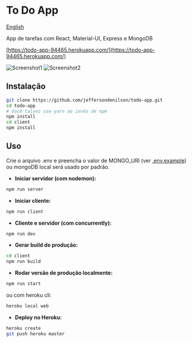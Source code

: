 # To Do App
[English](README_en.md)

App de tarefas com React, Material-UI, Express e MongoDB

[https://todo-app-94465.herokuapp.com/](https://todo-app-94465.herokuapp.com/)

![Screenshot1](https://i.imgur.com/gn8Zlxz.png)
![Screenshot2](https://i.imgur.com/pzd7nlu.png)

## Instalação
```bash
git clone https://github.com/jeffersondenilson/todo-app.git
cd todo-app
# Você talvez use yarn ao invés de npm
npm install
cd client
npm install
```

## Uso
Crie o arquivo .env e preencha o valor de MONGO_URI (ver [.env.example](.env.example)) ou mongoDB local será usado por padrão.

* **Iniciar servidor (com nodemon):**
```bash
npm run server
```
* **Iniciar cliente:**
```bash
npm run client
```

* **Cliente e servidor (com concurrently):**
```bash
npm run dev
```

* **Gerar build de produção:**
```bash
cd client
npm run build
```

* **Rodar versão de produção localmente:**
```bash
npm run start
```
ou com heroku cli:
```bash
heroku local web
```

* **Deploy no Heroku:**
```bash
heroku create
git push heroku master
```